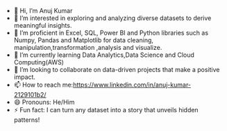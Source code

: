 - 👋 Hi, I’m Anuj Kumar
- 👀 I’m interested in exploring and analyzing diverse datasets to derive meaningful insights.
- 🌱 I’m proficient in Excel, SQL, Power BI and Python libraries such as Numpy, Pandas and Matplotlib for data cleaning, manipulation,transformation ,analysis and visualize.
- 🌱 I’m currently learning Data Analytics,Data Science and Cloud Computing(AWS)
- 💞️ I’m looking to collaborate on data-driven projects that make a positive impact.
- 📫 How to reach me:https://www.linkedin.com/in/anuj-kumar-2129101b2/
- 😄 Pronouns: He/Him
- ⚡ Fun fact: I can turn any dataset into a story that unveils hidden patterns!

<!---
anujkumarmiet/anujkumarmiet is a ✨ special ✨ repository because its `README.md` (this file) appears on your GitHub profile.
You can click the Preview link to take a look at your changes.
--->
